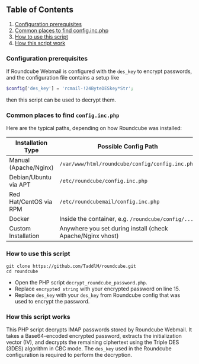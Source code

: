 ## Table of Contents

1. [Configuration prerequisites](###configuration-prerequisites)
2. [Common places to find config.inc.php](#installation)
3. [How to use this script](###how-to-use-this-script)
4. [How this script work](###how-this-scrit-work)

### Configuration prerequisites

If Roundcube Webmail is configured with the `des_key` to encrypt passwords, and the configuration file contains a setup like
```php
$config['des_key'] = 'rcmail-!24ByteDESkey*Str';
```
then this script can be used to decrypt them.

### Common places to find `config.inc.php`

Here are the typical paths, depending on how Roundcube was installed:

| Installation Type      | Possible Config Path                                       |
| ---------------------- | ---------------------------------------------------------- |
| Manual (Apache/Nginx)  | `/var/www/html/roundcube/config/config.inc.php`            |
| Debian/Ubuntu via APT  | `/etc/roundcube/config.inc.php`                            |
| Red Hat/CentOS via RPM | `/etc/roundcubemail/config.inc.php`                        |
| Docker                 | Inside the container, e.g. `/roundcube/config/...`         |
| Custom Installation    | Anywhere you set during install (check Apache/Nginx vhost) |

### How to use this script
```shell
git clone https://github.com/TaddlM/roundcube.git
cd roundcube
```

- Open the PHP script `decrypt_roundcube_password.php`.
- Replace `encrypted string` with your encrypted password on line 15.
- Replace `des_key` with your `des_key` from Roundcube config that was used to encrypt the password.

### How this script works

This PHP script decrypts IMAP passwords stored by Roundcube Webmail. It takes a Base64-encoded encrypted password, extracts the initialization vector (IV), and decrypts the remaining ciphertext using the Triple DES (3DES) algorithm in CBC mode. The `des_key` used in the Roundcube configuration is required to perform the decryption.